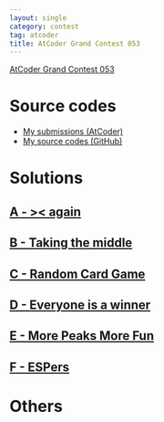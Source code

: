 ```yaml
---
layout: single
category: contest
tag: atcoder
title: AtCoder Grand Contest 053
---
```


[AtCoder Grand Contest 053](https://atcoder.jp/contests/agc053)

# Source codes

- [My submissions (AtCoder)](https://atcoder.jp/contests/agc053/submissions?f.User=kazunetakahashi)
- [My source codes (GitHub)](https://github.com/kazunetakahashi/atcoder/tree/master/2021/0530_AGC053)

# Solutions

## [A - >< again](https://atcoder.jp/contests/agc053/tasks/agc053_a)







## [B - Taking the middle](https://atcoder.jp/contests/agc053/tasks/agc053_b)







## [C - Random Card Game](https://atcoder.jp/contests/agc053/tasks/agc053_c)







## [D - Everyone is a winner](https://atcoder.jp/contests/agc053/tasks/agc053_d)







## [E - More Peaks More Fun](https://atcoder.jp/contests/agc053/tasks/agc053_e)







## [F - ESPers](https://atcoder.jp/contests/agc053/tasks/agc053_f)







# Others



